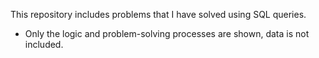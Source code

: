 This repository includes problems that I have solved using SQL queries.

- Only the logic and problem-solving processes are shown, data is not included.

